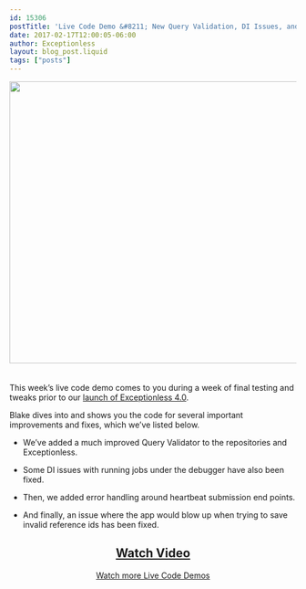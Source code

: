 ```yaml
---
id: 15306
postTitle: 'Live Code Demo &#8211; New Query Validation, DI Issues, and Error Handling'
date: 2017-02-17T12:00:05-06:00
author: Exceptionless
layout: blog_post.liquid
tags: ["posts"]
---
```

[<img loading="lazy" class="aligncenter size-large wp-image-15307" style="margin-bottom: 20px;" src="/assets/query-validation-di-issues-error-handling-1024x538.jpg" alt="" width="940" height="494" data-id="15307" srcset="/assets/query-validation-di-issues-error-handling-1024x538.jpg 1024w, /assets/query-validation-di-issues-error-handling-300x158.jpg 300w, /assets/query-validation-di-issues-error-handling-768x403.jpg 768w, /assets/query-validation-di-issues-error-handling.jpg 1200w" sizes="(max-width: 940px) 100vw, 940px" />](https://www.liveedu.tv/niemyjski/videos/4DDYJ-exceptionless-weekly-demo-2-1-17)

This week&#8217;s live code demo comes to you during a week of final testing and tweaks prior to our [launch of Exceptionless 4.0](/exceptionless-4-0/).

Blake dives into and shows you the code for several important improvements and fixes, which we&#8217;ve listed below.<!--more-->

  * We&#8217;ve added a much improved Query Validator to the repositories and Exceptionless.

  * Some DI issues with running jobs under the debugger have also been fixed.

  * Then, we added error handling around heartbeat submission end points.

  * And finally, an issue where the app would blow up when trying to save invalid reference ids has been fixed.

<h2 style="text-align: center;">
  <a href="https://www.liveedu.tv/niemyjski/videos/4DDYJ-exceptionless-weekly-demo-2-1-17">Watch Video</a>
</h2>

<p style="text-align: center;">
  <a href="/category/live-coding/">Watch more Live Code Demos</a>
</p>
